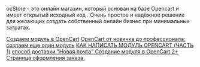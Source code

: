 ocStore - это онлайн магазин, который основан на базе Opencart и имеет открытый исходный код . Очень простое и надёжное решение для желающих создать собственный онлайн бизнес при минимальных затратах.

[Создаем модуль в OpenCart](http://s-engineer.ru/sozdaem-modul-v-opencart/)
[OpenCart от новичка до профессионала: создаем еще один модуль](https://webformyself.com/opencart-ot-novichka-do-professionala-sozdaem-eshhe-odin-modul/)
[КАК НАПИСАТЬ МОДУЛЬ OPENCART (ЧАСТЬ 1)](https://web-porosya.com/kak-napisat-modul-opencart-chast-1/)
[способ доставки "Новая почта" Создание модуля в OpenСart 2+ Страница оформления заказа.](https://klisl.com/oc_ksl_shipping.html)